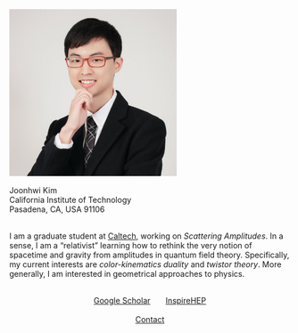 <div class="container">
    <div class="square">
      <div>
        <img src="/images/amiti22-8a-square-med.jpg" style="max-height:300px">
      </div>
      <p>
        Joonhwi Kim
        <br>
        California Institute of Technology
        <br>
        Pasadena, CA, USA 91106
      </p>
    </div>
    <br>
    <!-- I am a student working on theoretical high-energy physics. -->
    I am a graduate student at <a href="https://pma.caltech.edu/people/joonhwi-kim">Caltech</a>,
    working on <em>Scattering Amplitudes</em>.
    <!-- My curiosity points toward understanding the true nature of spacetime. -->
    In a sense, I 
    <!-- identify myself as -->
    am
    a “relativist” learning how to rethink the very notion of spacetime
    and gravity
    from amplitudes in quantum field theory.
    Specifically, my current interests are
    <em>color-kinematics duality</em> and
    <em>twistor theory</em>.
    <!-- Perturbative syntax .. physical reality at the syntactic level -->
    More generally, I
    am
    <!-- have always been -->
    interested in geometrical approaches to physics.
    <!-- interested in the interplay between geometry and physics. -->
    <!-- as a person who thinks with geometrical intution -->
    <!-- More generally, I am interested in geometrical approaches to physics. -->
</div>

<div class="container">
  <p style="text-align:center">
    <br>
    <a href="https://scholar.google.com/citations?user=A15RZN4AAAAJ">Google Scholar</a>
    &nbsp;&nbsp;&nbsp;&nbsp;&nbsp;
    <a href="https://inspirehep.net/authors/1926101">InspireHEP</a>
    <br>
    &nbsp;
    <br>
    <a href="/contact/index.html">Contact </a>
  </p>
</div>

